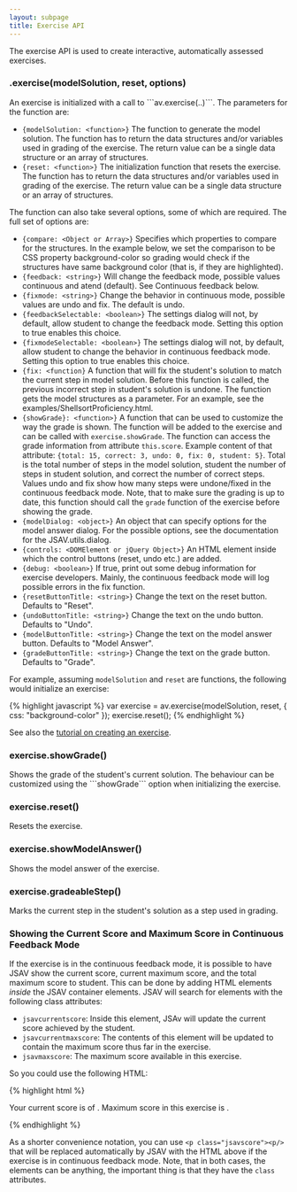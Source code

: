 ```yaml
---
layout: subpage
title: Exercise API
---
```


The exercise API is used to create interactive, automatically assessed exercises.

<h3 class="apimethod">.exercise(modelSolution, reset, options)</h3>
An exercise is 
initialized with a call to ```av.exercise(..)```. The parameters for the function are:

 * ```{modelSolution: <function>}``` The function to generate the model solution. The function has to return the data structures and/or variables used in grading of the exercise. The return value can be a single data structure or an array of structures.
 * ```{reset: <function>}``` The initialization function that resets the exercise. The function has to return the data structures and/or variables used in grading of the exercise. The return value can be a single data structure or an array of structures.

The function can also take several options, some of which are required. The full set of options are: 

 * ```{compare: <Object or Array>}``` Specifies which properties to compare for the structures. In the example below, we set the comparison to be CSS property background-color so grading would check if the structures have same background color (that is, if they are highlighted).
 * ```{feedback: <string>}``` Will change the feedback mode, possible values continuous and atend (default). See Continuous feedback below.
 * ```{fixmode: <string>}``` Change the behavior in continuous mode, possible values are undo and fix. The default is undo.
 * ```{feedbackSelectable: <boolean>}``` The settings dialog will not, by default, allow student to change the feedback mode. Setting this option to true enables this choice.
 * ```{fixmodeSelectable: <boolean>}``` The settings dialog will not, by default, allow student to change the behavior in continuous feedback mode. Setting this option to true enables this choice.
 * ```{fix: <function}``` A function that will fix the student's solution to match the current step in model solution. Before this function is called, the previous incorrect step in student's solution is undone. The function gets the model structures as a parameter. For an example, see the examples/ShellsortProficiency.html.
 * ```{showGrade}: <function>}``` A function that can be used to customize the way the grade is shown. The function will be added to the exercise and can be called with ```exercise.showGrade```. The function can access the grade information from attribute ```this.score```. Example content of that attribute: ```{total: 15, correct: 3, undo: 0, fix: 0, student: 5}```. Total is the total number of steps in the model solution, student the number of steps in student solution, and correct the number of correct steps. Values undo and fix show how many steps were undone/fixed in the continuous feedback mode. Note, that to make sure the grading is up to date, this function should call the ```grade``` function of the exercise before showing the grade.
 * ```{modelDialog: <object>}``` An object that can specify options for the model answer dialog. For
    the possible options, see the documentation for the JSAV.utils.dialog.
 * ```{controls: <DOMElement or jQuery Object>}``` An HTML element inside which the control buttons (reset, undo etc.) are added.
 * ```{debug: <boolean>}``` If true, print out some debug information for exercise developers.
    Mainly, the continuous feedback mode will log possible errors in the fix function.
 * ```{resetButtonTitle: <string>}``` Change the text on the reset button. Defaults to "Reset".
 * ```{undoButtonTitle: <string>}``` Change the text on the undo button. Defaults to "Undo".
 * ```{modelButtonTitle: <string>}``` Change the text on the model answer button. Defaults to "Model Answer".
 * ```{gradeButtonTitle: <string>}``` Change the text on the grade button. Defaults to "Grade".

For example, assuming ```modelSolution``` and ```reset``` are functions, the following would initialize an exercise:

{% highlight javascript %}
var exercise = av.exercise(modelSolution, reset, { css: "background-color" });
exercise.reset();
{% endhighlight %}

See also the [tutorial on creating an exercise](../tutorial-exercise/).

<h3 class="apimethod">exercise.showGrade()</h3>
Shows the grade of the student's current solution. The behaviour can be customized using the ```showGrade``` option when initializing the exercise.

<h3 class="apimethod">exercise.reset()</h3>
Resets the exercise.

<h3 class="apimethod">exercise.showModelAnswer()</h3>
Shows the model answer of the exercise.

<h3 class="apimethod">exercise.gradeableStep()</h3>
Marks the current step in the student's solution as a step used in grading.

### Showing the Current Score and Maximum Score in Continuous Feedback Mode

If the exercise is in the continuous feedback mode, it is possible to have JSAV show
the current score, current maximum score, and the total maximum score to student.
This can be done by adding HTML elements <em>inside</em> the JSAV container elements.
JSAV will search for elements with the following class attributes:

 * ```jsavcurrentscore```: Inside this element, JSAv will update the current 
    score achieved by the student.
 * ```jsavcurrentmaxscore```: The contents of this element will be updated to
    contain the maximum score thus far in the exercise.
 * ```jsavmaxscore```: The maximum score available in this exercise.

So you could use the following HTML:

{% highlight html %}
<p>
  Your current score is <span class="jsavcurrentscore"></span> of
  <span class="jsavcurrentmaxscore"></span>. Maximum score in this exercise is
  <span class="jsavmaxscore"></span>.
</p>
{% endhighlight %}

As a shorter convenience notation, you can use ```<p class="jsavscore"><p/>```
that will be replaced automatically by JSAV with the HTML above if the exercise is
in continuous feedback mode. Note, that in both cases, the elements can be anything, the
important thing is that they have the ```class``` attributes.